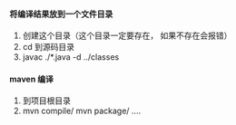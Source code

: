 #### 将编译结果放到一个文件目录
1. 创建这个目录（这个目录一定要存在， 如果不存在会报错）
2. cd 到源码目录
3. javac ./*.java -d ../classes

#### maven 编译
1. 到项目根目录
2. mvn compile/ mvn package/ ....
